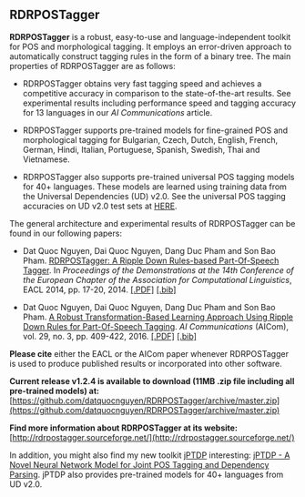 ## RDRPOSTagger ##

**RDRPOSTagger** is a robust, easy-to-use and language-independent toolkit for POS and morphological tagging. It employs an error-driven approach to automatically construct tagging rules in the form of a binary tree. The main properties of RDRPOSTagger are as follows:

- RDRPOSTagger obtains very fast tagging speed and achieves a competitive accuracy in comparison to the state-of-the-art results. See experimental results including performance speed and tagging accuracy for 13 languages in our *AI Communications* article.

- RDRPOSTagger supports pre-trained models for fine-grained POS and morphological tagging  for Bulgarian, Czech, Dutch, English, French, German, Hindi, Italian, Portuguese, Spanish, Swedish, Thai and Vietnamese.  

- RDRPOSTagger also supports pre-trained universal POS tagging models for 40+ languages. These models are learned using training data from the Universal Dependencies (UD) v2.0. See the universal POS tagging accuracies on UD v2.0 test sets at [HERE](https://github.com/datquocnguyen/RDRPOSTagger/blob/master/Models/UniPOS/Readme.md).

The general architecture and experimental results of RDRPOSTagger can be found in our following papers:

- Dat Quoc Nguyen, Dai Quoc Nguyen, Dang Duc Pham and Son Bao Pham. [RDRPOSTagger: A Ripple Down Rules-based Part-Of-Speech Tagger](http://www.aclweb.org/anthology/E14-2005). In *Proceedings of the Demonstrations at the 14th Conference of the European Chapter of the Association for Computational Linguistics*, EACL 2014, pp. 17-20, 2014. [[.PDF]](http://www.aclweb.org/anthology/E14-2005) [[.bib]](http://www.aclweb.org/anthology/E14-2005.bib)

- Dat Quoc Nguyen, Dai Quoc Nguyen, Dang Duc Pham and Son Bao Pham. [A Robust Transformation-Based Learning Approach Using Ripple Down Rules for Part-Of-Speech Tagging](http://content.iospress.com/articles/ai-communications/aic698). *AI Communications* (AICom), vol. 29, no. 3, pp. 409-422, 2016. [[.PDF]](http://arxiv.org/pdf/1412.4021.pdf) [[.bib]](http://rdrpostagger.sourceforge.net/AICom.bib)

**Please cite** either the EACL or the AICom paper whenever RDRPOSTagger is used to produce published results or incorporated into other software.

**Current release v1.2.4 is available to download (11MB .zip file including all pre-trained models) at:** [https://github.com/datquocnguyen/RDRPOSTagger/archive/master.zip](https://github.com/datquocnguyen/RDRPOSTagger/archive/master.zip)

**Find more information about RDRPOSTagger at its website:** [http://rdrpostagger.sourceforge.net/](http://rdrpostagger.sourceforge.net/)

In addition, you might also find my new toolkit [jPTDP](https://github.com/datquocnguyen/jPTDP) interesting: [jPTDP - A Novel Neural Network Model for Joint POS Tagging and Dependency Parsing](https://github.com/datquocnguyen/jPTDP). jPTDP also provides pre-trained models for 40+ languages from UD v2.0.
